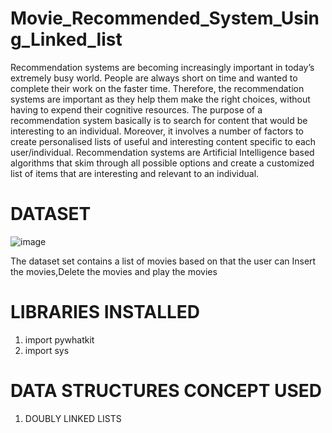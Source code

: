 # Movie_Recommended_System_Using_Linked_list
Recommendation systems are becoming increasingly important in today’s extremely busy world. People are always short on time and wanted to complete their work on the faster time. Therefore, the recommendation systems are important as they help them make the right choices, without having to expend their cognitive resources.
The purpose of a recommendation system basically is to search for content that would be interesting to an individual. Moreover, it involves a number of factors to create personalised lists of useful and interesting content specific to each user/individual. Recommendation systems are Artificial Intelligence based algorithms that skim through all possible options and create a customized list of items that are interesting and relevant to an individual.

# DATASET

![image](https://user-images.githubusercontent.com/82249340/213220435-6737e0e3-4cf5-4943-aa34-4d179680117f.png)

The dataset set contains a list of movies based on that the user can Insert the movies,Delete the movies and play the movies

# LIBRARIES INSTALLED
1.  import pywhatkit
2.  import sys

# DATA STRUCTURES CONCEPT USED
1. DOUBLY LINKED LISTS
